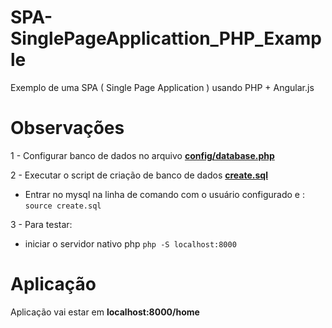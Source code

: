 # SPA-SinglePageApplicattion_PHP_Example
Exemplo de uma SPA ( Single Page Application ) usando PHP + Angular.js

# Observações

1 - Configurar banco de dados no arquivo **[config/database.php](config/database.php)** 

2 - Executar o script de criação de banco de dados **[create.sql](create.sql)** 
- Entrar no mysql na linha de comando com o usuário configurado e :
``` source create.sql ```

3 - Para testar:
- iniciar o servidor nativo php 
```php -S localhost:8000```


# Aplicação 

Aplicação vai estar em **localhost:8000/home**

